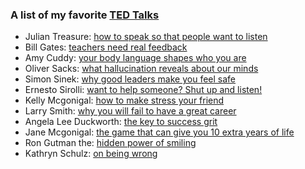 
### A list of my favorite [TED Talks](https://www.ted.com/)

* Julian Treasure: [how to speak so that people want to listen](https://www.ted.com/talks/julian_treasure_how_to_speak_so_that_people_want_to_listen)
* Bill Gates: [teachers need real feedback](https://www.ted.com/talks/bill_gates_teachers_need_real_feedback)
* Amy Cuddy: [your body language shapes who you are](https://www.ted.com/talks/amy_cuddy_your_body_language_shapes_who_you_are)
* Oliver Sacks: [what hallucination reveals about our minds](https://www.ted.com/talks/oliver_sacks_what_hallucination_reveals_about_our_minds)
* Simon Sinek: [why good leaders make you feel safe](https://www.ted.com/talks/simon_sinek_why_good_leaders_make_you_feel_safe)
* Ernesto Sirolli: [want to help someone? Shut up and listen!](https://www.ted.com/talks/ernesto_sirolli_want_to_help_someone_shut_up_and_listen)
* Kelly Mcgonigal: [how to make stress your friend](https://www.ted.com/talks/kelly_mcgonigal_how_to_make_stress_your_friend)
* Larry Smith: [why you will fail to have a great career](https://www.ted.com/talks/larry_smith_why_you_will_fail_to_have_a_great_career)
* Angela Lee Duckworth: [the key to success grit](https://www.ted.com/talks/angela_lee_duckworth_the_key_to_success_grit)
* Jane Mcgonigal: [the game that can give you 10 extra years of life](https://www.ted.com/talks/jane_mcgonigal_the_game_that_can_give_you_10_extra_years_of_life)
* Ron Gutman the: [hidden power of smiling](https://www.ted.com/talks/ron_gutman_the_hidden_power_of_smiling)
* Kathryn Schulz: [on being wrong](https://www.ted.com/talks/kathryn_schulz_on_being_wrong)

